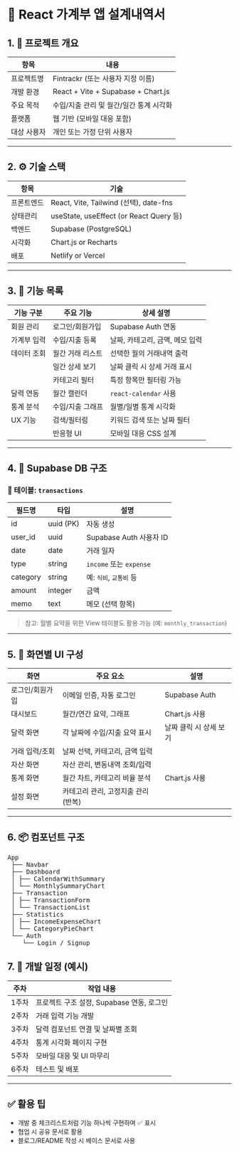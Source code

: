 # 📘 React 가계부 앱 설계내역서

## 1. 📌 프로젝트 개요

| 항목        | 내용                                    |
| ----------- | --------------------------------------- |
| 프로젝트명  | Fintrackr (또는 사용자 지정 이름)       |
| 개발 환경   | React + Vite + Supabase + Chart.js      |
| 주요 목적   | 수입/지출 관리 및 월간/일간 통계 시각화 |
| 플랫폼      | 웹 기반 (모바일 대응 포함)              |
| 대상 사용자 | 개인 또는 가정 단위 사용자              |

---

## 2. ⚙️ 기술 스택

| 항목       | 기술                                    |
| ---------- | --------------------------------------- |
| 프론트엔드 | React, Vite, Tailwind (선택), date-fns  |
| 상태관리   | useState, useEffect (or React Query 등) |
| 백엔드     | Supabase (PostgreSQL)                   |
| 시각화     | Chart.js or Recharts                    |
| 배포       | Netlify or Vercel                       |

---

## 3. 🧩 기능 목록

| 기능 구분   | 주요 기능        | 상세 설명                       |
| ----------- | ---------------- | ------------------------------- |
| 회원 관리   | 로그인/회원가입  | Supabase Auth 연동              |
| 가계부 입력 | 수입/지출 등록   | 날짜, 카테고리, 금액, 메모 입력 |
| 데이터 조회 | 월간 거래 리스트 | 선택한 월의 거래내역 출력       |
|             | 일간 상세 보기   | 날짜 클릭 시 상세 거래 표시     |
|             | 카테고리 필터    | 특정 항목만 필터링 가능         |
| 달력 연동   | 월간 캘린더      | `react-calendar` 사용           |
| 통계 분석   | 수입/지출 그래프 | 월별/일별 통계 시각화           |
| UX 기능     | 검색/필터링      | 키워드 검색 또는 날짜 필터      |
|             | 반응형 UI        | 모바일 대응 CSS 설계            |

---

## 4. 🧱 Supabase DB 구조

### 📁 테이블: `transactions`

| 필드명   | 타입      | 설명                    |
| -------- | --------- | ----------------------- |
| id       | uuid (PK) | 자동 생성               |
| user_id  | uuid      | Supabase Auth 사용자 ID |
| date     | date      | 거래 일자               |
| type     | string    | `income` 또는 `expense` |
| category | string    | 예: `식비`, `교통비` 등 |
| amount   | integer   | 금액                    |
| memo     | text      | 메모 (선택 항목)        |

> 참고: 월별 요약을 위한 View 테이블도 활용 가능 (예: `monthly_transaction`)

---

## 5. 🧮 화면별 UI 구성

| 화면            | 주요 요소                          | 설명                   |
| --------------- | ---------------------------------- | ---------------------- |
| 로그인/회원가입 | 이메일 인증, 자동 로그인           | Supabase Auth          |
| 대시보드        | 월간/연간 요약, 그래프             | Chart.js 사용          |
| 달력 화면       | 각 날짜에 수입/지출 요약 표시      | 날짜 클릭 시 상세 보기 |
| 거래 입력/조회  | 날짜 선택, 카테고리, 금액 입력     |                        |
| 자산 화면       | 자산 관리, 변동내역 조회/입력      |                        |
| 통계 화면       | 월간 차트, 카테고리 비율 분석      | Chart.js 사용          |
| 설정 화면       | 카테고리 관리, 고정지출 관리(반복) |                        |

---

## 6. 📦 컴포넌트 구조

<pre>
App
 ├── Navbar
 ├── Dashboard 
 │ ├── CalendarWithSummary 
 │ └── MonthlySummaryChart 
 ├── Transaction 
 │ ├── TransactionForm 
 │ └── TransactionList 
 ├── Statistics 
 │ ├── IncomeExpenseChart 
 │ └── CategoryPieChart 
 └── Auth 
    └── Login / Signup </pre>

## 7. 📆 개발 일정 (예시)

| 주차  | 작업 내용                                 |
| ----- | ----------------------------------------- |
| 1주차 | 프로젝트 구조 설정, Supabase 연동, 로그인 |
| 2주차 | 거래 입력 기능 개발                       |
| 3주차 | 달력 컴포넌트 연결 및 날짜별 조회         |
| 4주차 | 통계 시각화 페이지 구현                   |
| 5주차 | 모바일 대응 및 UI 마무리                  |
| 6주차 | 테스트 및 배포                            |

---

## ✅ 활용 팁

- 개발 중 체크리스트처럼 기능 하나씩 구현하며 ✅ 표시
- 협업 시 공유 문서로 활용
- 블로그/README 작성 시 베이스 문서로 사용
